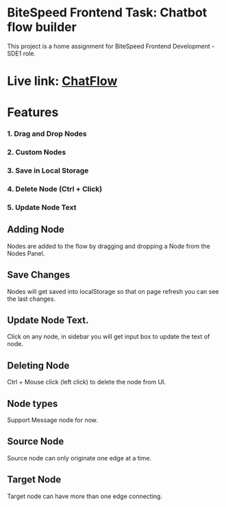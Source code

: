 # BiteSpeed Frontend Task: Chatbot flow builder

This project is a home assignment for BiteSpeed Frontend Development - SDE1 role.

# Live link: **[ChatFlow](https://eff.org)**

# Features

### **1. Drag and Drop Nodes**

### **2. Custom Nodes**

### **3. Save in Local Storage**

### **4. Delete Node (Ctrl + Click)**

### **5. Update Node Text**

## Adding Node

Nodes are added to the flow by dragging and dropping a Node from the Nodes Panel.

## Save Changes

Nodes will get saved into localStorage so that on page refresh you can see the last changes.

## Update Node Text.

Click on any node, in sidebar you will get input box to update the text of node.

## Deleting Node

Ctrl + Mouse click (left click) to delete the node from UI.

## Node types

Support Message node for now.

## Source Node

Source node can only originate one edge at a time.

## Target Node

Target node can have more than one edge connecting.
